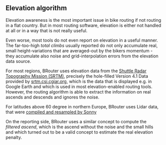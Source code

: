## Elevation algorithm

Elevation awareness is the most important issue in bike routing if not routing
in a flat country. But in most routing software, elevation is either not handled
at all or in a way that is not really useful.

Even worse, most tools do not even report on elevation in a useful manner. The
far-too-high *total climbs* usually reported do not only accumulate real, small
height-variations that are averaged-out by the bikers momentum - they accumulate
also noise and grid-interpolation errors from the elevation data source.

For most regions, BRouter uses elevation data from the [Shuttle Radar Topography
Mission (SRTM)](http://srtm.usgs.gov/), precisely the hole-filled Version 4.1
Data provided by [srtm.csi.cgiar.org](http://srtm.csi.cgiar.org/), which is the
data that is displayed e.g. in Google Earth and which is used in most
elevation-enabled routing tools. However, the routing algorithm is able to
extract the information on real ascends and descends and ignores the noise.

For latitudes above 60 degree in northern Europe, BRouter uses Lidar data, that
were [compiled and resampled by Sonny](https://data.opendataportal.at/dataset/dtm-europe)

On the reporting side, BRouter uses a similar concept to compute the *filtered
ascend*, which is the ascend without the noise and the small hills and which
turned out to be a valid concept to estimate the real elevation penalty.
